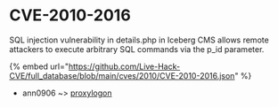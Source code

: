 # CVE-2010-2016

SQL injection vulnerability in details.php in Iceberg CMS allows remote attackers to execute arbitrary SQL commands via the p_id parameter.

{% embed url="https://github.com/Live-Hack-CVE/full_database/blob/main/cves/2010/CVE-2010-2016.json" %}


* ann0906 ~> [proxylogon](https://www.alice-snow.ru/2010/database/cve-2010-2016/proxylogon-ann0906)